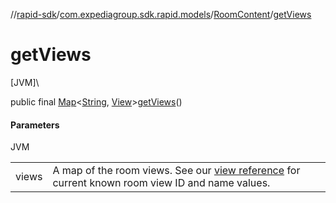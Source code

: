 //[rapid-sdk](../../../index.md)/[com.expediagroup.sdk.rapid.models](../index.md)/[RoomContent](index.md)/[getViews](get-views.md)

# getViews

[JVM]\

public final [Map](https://docs.oracle.com/javase/8/docs/api/java/util/Map.html)&lt;[String](https://docs.oracle.com/javase/8/docs/api/java/lang/String.html), [View](../-view/index.md)&gt;[getViews](get-views.md)()

#### Parameters

JVM

| | |
|---|---|
| views | A map of the room views. See our [view reference](https://developers.expediagroup.com/docs/rapid/lodging/content/content-reference-lists) for current known room view ID and name values. |
